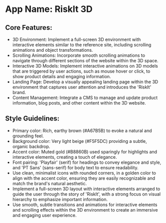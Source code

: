 # **App Name**: RiskIt 3D

## Core Features:

- 3D Environment: Implement a full-screen 3D environment with interactive elements similar to the reference site, including scrolling animations and object transformations.
- Scrolling Animations: Incorporate smooth scrolling animations to navigate through different sections of the website within the 3D space.
- Interactive 3D Models: Implement interactive animations on 3D models that are triggered by user actions, such as mouse hover or click, to show product details and engaging information.
- Landing Page: Develop a visually appealing landing page within the 3D environment that captures user attention and introduces the 'RiskIt' brand.
- Content Management: Integrate a CMS to manage and update product information, blog posts, and other content within the 3D website.

## Style Guidelines:

- Primary color: Rich, earthy brown (#A67B5B) to evoke a natural and grounding feel.
- Background color: Very light beige (#F5F5DC) providing a subtle, organic backdrop.
- Accent color: Muted gold (#B8860B) used sparingly for highlights and interactive elements, creating a touch of elegance.
- Font pairing: 'Playfair' (serif) for headings to convey elegance and style, and 'PT Sans' (sans-serif) for body text to ensure readability.
- Use clean, minimalist icons with rounded corners, in a golden color to align with the accent color, ensuring they are easily recognizable and match the brand's natural aesthetic.
- Implement a full-screen 3D layout with interactive elements arranged to guide the user through the story of 'RiskIt', with a strong focus on visual hierarchy to emphasize important information.
- Use smooth, subtle transitions and animations for interactive elements and scrolling effects within the 3D environment to create an immersive and engaging user experience.